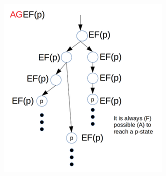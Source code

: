 ![AGEF](https://github.com/evowilliamson/formal-verification/blob/master/resources/lecture_notes/AGEF.png)

<!--stackedit_data:
eyJoaXN0b3J5IjpbMzMxNDMyMjUzLDMxMTA3NzU4Myw3MzA5OT
gxMTZdfQ==
-->